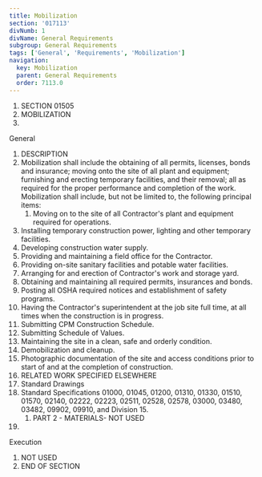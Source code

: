 ```yaml
---
title: Mobilization
section: '017113'
divNumb: 1
divName: General Requirements
subgroup: General Requirements
tags: ['General', 'Requirements', 'Mobilization']
navigation:
  key: Mobilization
  parent: General Requirements
  order: 7113.0
---
```


1. SECTION 01505
1. MOBILIZATION
1. 
General
01. DESCRIPTION
   1. Mobilization shall include the obtaining of all permits, licenses, bonds and insurance; moving onto the site of all plant and equipment; furnishing and erecting temporary facilities, and their removal; all as required for
the proper performance and completion of the work. Mobilization shall include, but not be limited to, the following principal items:
      1. Moving on to the site of all Contractor's plant and equipment required for operations.
2. Installing temporary construction power, lighting and other temporary facilities.
3. Developing construction water supply.
4. Providing and maintaining a field office for the Contractor.
5. Providing on-site sanitary facilities and potable water facilities.
6. Arranging for and erection of Contractor's work and storage yard.
7. Obtaining and maintaining all required permits, insurances and bonds.
8. Posting all OSHA required notices and establishment of safety programs.
9. Having the Contractor's superintendent at the job site full time, at all times when the construction is in progress.
10. Submitting CPM Construction Schedule.
11. Submitting Schedule of Values.
12. Maintaining the site in a clean, safe and orderly condition.
13. Demobilization and cleanup.
14. Photographic documentation of the site and access conditions prior to start of and at the completion of construction.
02. RELATED WORK SPECIFIED ELSEWHERE
   1. Standard Drawings
2. Standard Specifications 01000, 01045, 01200, 01310, 01330, 01510, 01570, 02140, 02222, 02223, 02511, 02528, 02578, 03000, 03480, 03482, 09902, 09910, and Division 15.
   1. PART 2 - MATERIALS- NOT USED
1. 
Execution
  1. NOT USED
1. END OF SECTION

